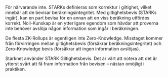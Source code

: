 För närvarande inte. STARKs definieras som korrektur i giltighet, vilket innebär att de bevisar beräkningsintegritet. Med giltighetsbevis (STARKs ingår), kan en part bevisa för en annan att en viss beräkning utfördes korrekt. Noll-Kunskap är en ytterligare egendom som hävdar att proverna inte behöver avslöja någon information som ingår i beräkningen.

De flesta ZK-Rollups är egentligen inte Zero-Knowledge. Misstaget kommer från förvirringen mellan giltighetsbevis (försäkrar beräkningsintegritet) och Zero-Knowledge bevis (försäkrar att ingen information avslöjas).

Starknet använder STARK Giltighetsbevis. Det är värt att notera att det är ytterst svårt att få fram information från bevisen – nästan omöjligt i praktiken.